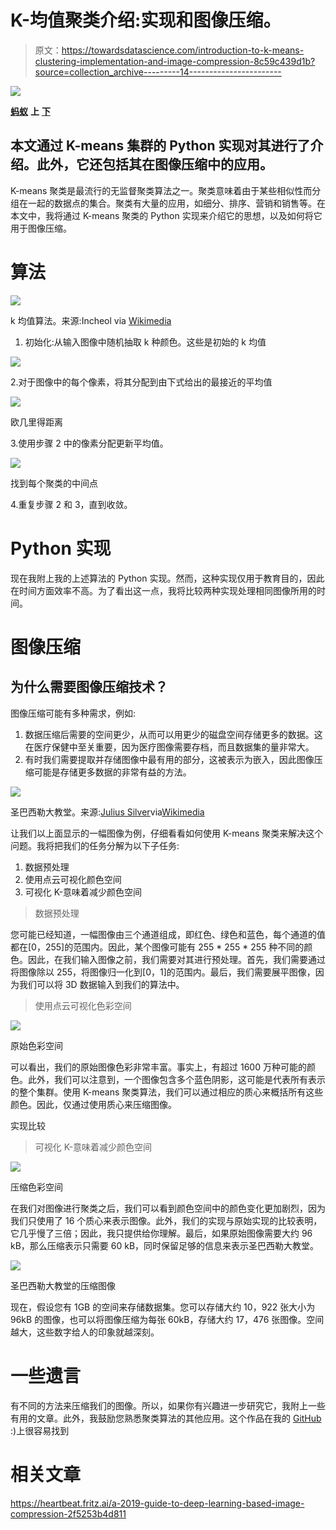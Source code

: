 # K-均值聚类介绍:实现和图像压缩。

> 原文：<https://towardsdatascience.com/introduction-to-k-means-clustering-implementation-and-image-compression-8c59c439d1b?source=collection_archive---------14----------------------->

![](img/54b0ecce33378b61a9c2d676adff2593.png)

[**蚂蚁**](https://unsplash.com/@rozetsky) **上** [**下**](https://unsplash.com/)

## 本文通过 K-means 集群的 Python 实现对其进行了介绍。此外，它还包括其在图像压缩中的应用。

K-means 聚类是最流行的无监督聚类算法之一。聚类意味着由于某些相似性而分组在一起的数据点的集合。聚类有大量的应用，如细分、排序、营销和销售等。在本文中，我将通过 K-means 聚类的 Python 实现来介绍它的思想，以及如何将它用于图像压缩。

# 算法

![](img/edd6ee350e704b6d2a5d271edbd2d941.png)

k 均值算法。来源:Incheol via [Wikimedia](https://commons.wikimedia.org/wiki/File:Kmeans_animation.gif)

1.  初始化:从输入图像中随机抽取 k 种颜色。这些是初始的 k 均值

![](img/60e301654ecc4d6b2a44803b065ffafa.png)

2.对于图像中的每个像素，将其分配到由下式给出的最接近的平均值

![](img/cf2b761b6064bc7b6a5b4775e83ac222.png)

欧几里得距离

3.使用步骤 2 中的像素分配更新平均值。

![](img/f94f0ddce18b1b6f4b030ea25ef60ff3.png)

找到每个聚类的中间点

4.重复步骤 2 和 3，直到收敛。

# Python 实现

现在我附上我的上述算法的 Python 实现。然而，这种实现仅用于教育目的，因此在时间方面效率不高。为了看出这一点，我将比较两种实现处理相同图像所用的时间。

# 图像压缩

## 为什么需要图像压缩技术？

图像压缩可能有多种需求，例如:

1.  数据压缩后需要的空间更少，从而可以用更少的磁盘空间存储更多的数据。这在医疗保健中至关重要，因为医疗图像需要存档，而且数据集的量非常大。
2.  有时我们需要提取并存储图像中最有用的部分，这被表示为嵌入，因此图像压缩可能是存储更多数据的非常有益的方法。

![](img/580a79988a5b17fbace13e7f80a6dee2.png)

圣巴西勒大教堂。来源:[Julius Silver](https://commons.wikimedia.org/wiki/User:Julius_Sil)via[Wikimedia](https://commons.wikimedia.org/wiki/File:1_Saint_Basils_Cathedral.jpg)

让我们以上面显示的一幅图像为例，仔细看看如何使用 K-means 聚类来解决这个问题。我将把我们的任务分解为以下子任务:

1.  数据预处理
2.  使用点云可视化颜色空间
3.  可视化 K-意味着减少颜色空间

> 数据预处理

您可能已经知道，一幅图像由三个通道组成，即红色、绿色和蓝色，每个通道的值都在[0，255]的范围内。因此，某个图像可能有 255 * 255 * 255 种不同的颜色。因此，在我们输入图像之前，我们需要对其进行预处理。首先，我们需要通过将图像除以 255，将图像归一化到[0，1]的范围内。最后，我们需要展平图像，因为我们可以将 3D 数据输入到我们的算法中。

> 使用点云可视化色彩空间

![](img/9ec859d413815c95451eedf81b4f3294.png)

原始色彩空间

可以看出，我们的原始图像色彩非常丰富。事实上，有超过 1600 万种可能的颜色。此外，我们可以注意到，一个图像包含多个蓝色阴影，这可能是代表所有表示的整个集群。使用 K-means 聚类算法，我们可以通过相应的质心来概括所有这些颜色。因此，仅通过使用质心来压缩图像。

实现比较

> 可视化 K-意味着减少颜色空间

![](img/0cfc167b6855e5a0afcbfa04a9369f0a.png)

压缩色彩空间

在我们对图像进行聚类之后，我们可以看到颜色空间中的颜色变化更加剧烈，因为我们只使用了 16 个质心来表示图像。此外，我们的实现与原始实现的比较表明，它几乎慢了三倍；因此，我只提供给你理解。最后，如果原始图像需要大约 96 kB，那么压缩表示只需要 60 kB，同时保留足够的信息来表示圣巴西勒大教堂。

![](img/4200279634d6763337498ad0c101a7ef.png)

圣巴西勒大教堂的压缩图像

现在，假设您有 1GB 的空间来存储数据集。您可以存储大约 10，922 张大小为 96kB 的图像，也可以将图像压缩为每张 60kB，存储大约 17，476 张图像。空间越大，这些数字给人的印象就越深刻。

# 一些遗言

有不同的方法来压缩我们的图像。所以，如果你有兴趣进一步研究它，我附上一些有用的文章。此外，我鼓励您熟悉聚类算法的其他应用。这个作品在我的 [GitHub](https://github.com/chingisooinar/K-means-Image-Compression) :)上很容易找到

# 相关文章

</understanding-k-means-clustering-in-machine-learning-6a6e67336aa1>  <https://heartbeat.fritz.ai/a-2019-guide-to-deep-learning-based-image-compression-2f5253b4d811> 